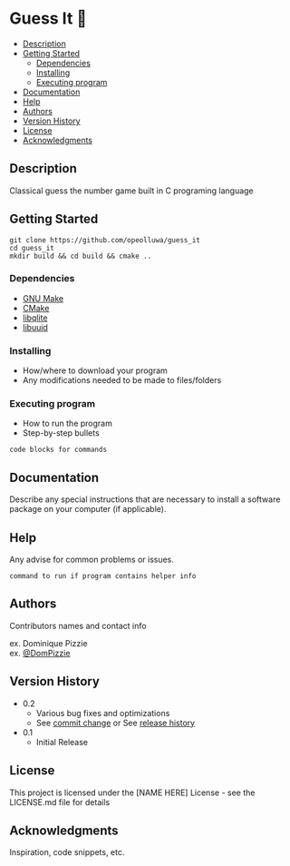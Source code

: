  # Guess It 👋
- [Description](#description)
- [Getting Started](#getting-started)
  - [Dependencies](#dependencies)
  - [Installing](#installing)
  - [Executing program](#executing-program)
- [Documentation](#documentation)
- [Help](#help)
- [Authors](#authors)
- [Version History](#version-history)
- [License](#license)
- [Acknowledgments](#acknowledgments)
    
## Description

Classical guess the number game built in C programing language

## Getting Started

```shell
git clone https://github.com/opeolluwa/guess_it
cd guess_it 
mkdir build && cd build && cmake .. 
```

### Dependencies

- [GNU Make](https:gnu.org/software/make)
- [CMake]()
- [libqlite]()
- [libuuid]()

### Installing

- How/where to download your program
- Any modifications needed to be made to files/folders

### Executing program

- How to run the program
- Step-by-step bullets

```
code blocks for commands
```

## Documentation

Describe any special instructions that are necessary to install a software package on your computer (if applicable).

## Help

Any advise for common problems or issues.

```
command to run if program contains helper info
```

## Authors

Contributors names and contact info

ex. Dominique Pizzie  
ex. [@DomPizzie](https://twitter.com/dompizzie)

## Version History

- 0.2
  - Various bug fixes and optimizations
  - See [commit change]() or See [release history]()
- 0.1
  - Initial Release

## License

This project is licensed under the [NAME HERE] License - see the LICENSE.md file for details

## Acknowledgments

Inspiration, code snippets, etc.
        